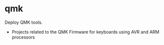 # qmk

Deploy QMK tools.

- Projects related to the QMK Firmware for keyboards using AVR and ARM processors